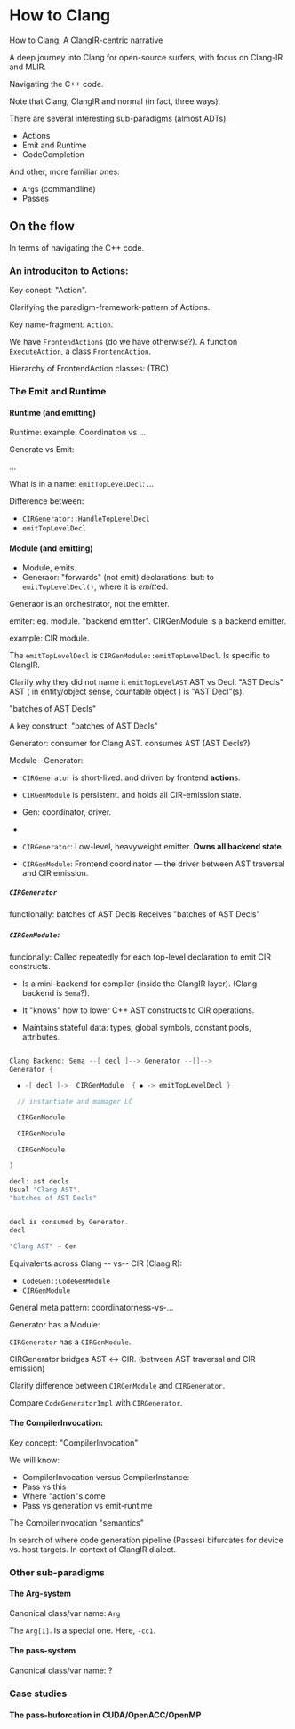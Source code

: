 # How to Clang
How to Clang, A ClangIR-centric narrative

A deep journey into Clang for open-source surfers, with focus on Clang-IR and MLIR.

Navigating the C++ code.

Note that Clang, ClangIR and normal (in fact, three ways).

There are several interesting sub-paradigms (almost ADTs):
<!-- sub-paradigms, paradigm, framework, pattern, ADT
Arg-system, Action-system, Completion-system (CC), etc -->
* Actions
* Emit and Runtime
* CodeCompletion

And other, more familiar ones:
* `Arg`s (commandline)
* Passes
<!-- * Lowering, dialects, etc -->

## On the flow
In terms of navigating the C++ code.


### An introduciton to Actions:
Key conept: "Action".
<!-- Each key concept is one that I start from that, and explore things, and I will find it. -->
<!-- What to think of, when you see Action -->
Clarifying the paradigm-framework-pattern of Actions.

Key name-fragment: `Action`.

We have `FrontendAction`s (do we have otherwise?).
A function `ExecuteAction`, a class `FrontendAction`.

Hierarchy of FrontendAction classes:
(TBC)

### The Emit and Runtime
<!-- "Gen"? -->


#### Runtime (and emitting)
Runtime:
example:
Coordination vs ...

Generate vs Emit:

...

What is in a name: `emitTopLevelDecl`:
...

Difference between:
* `CIRGenerator::HandleTopLevelDecl`
* `emitTopLevelDecl`

#### Module (and emitting)
* Module, emits.
* Generaor: "forwards" (not emit) declarations: but: to `emitTopLevelDecl()`, where it is *emitt*ed.

Generaor is an orchestrator, not the emitter.

emiter: eg. module. "backend emitter". CIRGenModule is a backend emitter.

<!-- emission logic -->

example: CIR module.

<!-- Provides APIs like buildCIRFunction() and buildGlobalVar(). -->

The `emitTopLevelDecl` is `CIRGenModule::emitTopLevelDecl`. Is specific to ClangIR.
<!-- specific to ClangIR. but which path? -->


Clarify why they did not name it `emitTopLevelAST`
AST vs Decl: "AST Decls" <!-- a mini map -->
AST ( in entity/object sense, countable object ) is "AST Decl"(s).

"batches of AST Decls"

<!-- book: mini maps: generator/module. not just contrasts. a Local map. -->

<!--separate item: separete frame: open a mainimap frame -->
A key construct: "batches of AST Decls"

<!-- received AST Decls from Sema -->


Generator: consumer for Clang AST.
consumes AST (AST Decls?)

Module--Generator:
* `CIRGenerator` is short-lived. and driven by frontend **action**s.

* `CIRGenModule` is persistent. and holds all CIR-emission state.
<!-- emission state?? -->
<!-- emission logic -->

* Gen: coordinator, driver.
*

* `CIRGenerator`: Low-level, heavyweight emitter. **Owns all backend state**.
* `CIRGenModule`: Frontend coordinator — the driver between AST traversal and CIR emission.

##### `CIRGenerator`
functionally:
batches of AST Decls
Receives "batches of AST Decls"

##### `CIRGenModule`:
funcionally:
Called repeatedly for each top-level declaration to emit CIR constructs.

* Is a mini-backend for compiler (inside the ClangIR layer). (Clang backend is `Sema`?).
* It "knows" how to lower C++ AST constructs to CIR operations.

* Maintains stateful data: types, global symbols, constant pools, attributes.
<!--
Emits functions, globals, and metadata into the CIR module.
Provides APIs like buildCIRFunction() and buildGlobalVar().
-->
```c

Clang Backend: Sema --[ decl ]--> Generator --[]-->
Generator {

  ⦁ -[ decl ]->  CIRGenModule  { ⦁ -> emitTopLevelDecl }

  // instantiate and mamager LC

  CIRGenModule

  CIRGenModule

  CIRGenModule

}

decl: ast decls
Usual "Clang AST".
"batches of AST Decls"


decl is consumed by Generator.
decl

```


```c
"Clang AST" → Gen
```

<!-- ・ ⦁⦁⦁ ⏺ ●  ⸰  → ⟶ -->
<!-- mark: { inside: contain } -->
<!-- mark: --[]- > outside flow  -->

Equivalents across Clang -- vs-- CIR (ClangIR):
* `CodeGen::CodeGenModule`
* `CIRGenModule`


<!-- grammaer pattern: `, . --` -->

General meta pattern: coordinatorness-vs-...

<!-- insideness, nestedness, composed-of-ness --->
Generator has a Module:

`CIRGenerator` has a `CIRGenModule`.


CIRGenerator bridges AST ↔ CIR. (between AST traversal and CIR emission)

<!-- Quiz-like quetion --->
<!-- TDD style! -->
<!-- also mini maps/ local maps -->
Clarify difference between `CIRGenModule` and `CIRGenerator`.

Compare `CodeGeneratorImpl` with `CIRGenerator`.

#### The CompilerInvocation:
Key concept: "CompilerInvocation"

We will know:
* CompilerInvocation versus CompilerInstance:
* Pass vs this
* Where "action"s come
* Pass vs generation vs emit-runtime


The CompilerInvocation "semantics"
<!-- semantics, means, owords (glossary), namings (var, class), -->

In search of where code generation pipeline (Passes) bifurcates for device vs. host targets.
In context of ClangIR dialect.






### Other sub-paradigms
#### The Arg-system
Canonical class/var name: `Arg`

The `Arg[1]`.
Is a special one. Here, `-cc1`.

#### The pass-system
Canonical class/var name: ?

### Case studies
#### The pass-buforcation in CUDA/OpenACC/OpenMP
